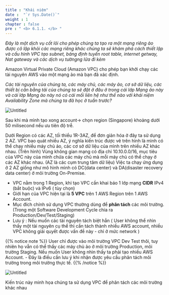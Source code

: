 ```yaml
---
title : "Khái niệm"
date :  "`r Sys.Date()`" 
weight : 1
chapter : false
pre : " <b> 6.1.1. </b> "
---
```


*Đây là một dịch vụ cốt lõi cho phép chúng ta tạo ra một mạng riêng ảo được cô lập khỏi các mạng riêng khác chúng ta sẽ khám phá cách thiết lập và cấu hình VPC tạo subnet, bảng định tuyến root table, internet getway, Nat gateway và các dịch vụ tườngng lửa đi kèm*

Amazon Virtual Private Cloud (Amazon VPC) cho phép bạn khởi chạy các tài nguyên AWS vào một mạng ảo mà bạn đã xác định.

*Các tài nguyên của chúng ta, các máy chủ, các máy ảo, cơ sở dữ liệu, các thiết bị cân bằng tải của chúng ta sẽ đặt ở đâu ở trong cái lớp Mạng ảo này và cái lớp Mạng ảo này nó có cái mối liên hệ như thế nào với khái niệm Availability Zone mà chúng ta đã học ở tuần trước?*

![Untitled](/images/5/000.png)

Sau khi mà mình tạo xong account-> chọn region (Singapore) khoảng dưới 50 milisecond nếu ưu tiên độ trễ.

Dưới Region có các AZ, tối thiểu 1R-3AZ, để đơn giản hóa ở đây ta sử
dụng 2 AZ.
VPC bao quát nhiều AZ, ý nghĩa kiến trúc được vẽ trên hình là mình có thể chạy nhiều máy chủ ảo, các cơ sở dữ liệu của mình trên nhiều AZ khác nhau. (Trên hình) Vùng không gian mạng có địa chỉ 10.10.0.0/16, mục tiêu của VPC này của mình chứa các máy chủ mà mỗi máy chủ có thể chạy ở các AZ khác nhau. (AZ là các cụm trung tâm dữ liệu) Việc ta chạy ứng dụng ở 2 AZ giống như mô hình mình có DC(data center) và DA(disaster recovery data center) ở môi trường On-Premise.

- VPC nằm trong 1 Region, khi tạo VPC cần khai báo 1 lớp mạng **CIDR** IPv4 (bắt buộc) và IPv6 ( tùy chọn)
- Giới hạn của VPC hiện tại là **5 VPC** trên 1 AWS Region trên 1 AWS Account.
- Mục đích chính sử dụng VPC thường dùng để **phân tách** các môi trường.
(Trong một Software Development Cycle chia ra Production/Dev/Test/Staging)
- Lưu ý : Nếu muốn các tài nguyên tách biệt hẳn ( User không thể nhìn thấy một tài nguyên cụ
thể thì cần tách thành nhiều AWS account, nhiều VPC không giải quyết được vấn đề này - chỉ ở mức network )

{{% notice note %}}
User chỉ được vào môi trường VPC Dev Test thôi, tuy nhiên họ vẫn có thể thấy các máy chủ ảo ở môi trường Production, môi trường Staging. Nếu muốn User không nhìn thấy ta phải tạo nhiều AWS Account. - Đây là điều cần lưu ý khi nhận được yêu cầu phân tách môi trường trong môi trường thực tế.
{{% /notice %}}

![Untitled](/images/5/001.png)

Kiến trúc này minh họa chúng ta sử dụng VPC để phân tách các môi trường khác nhau